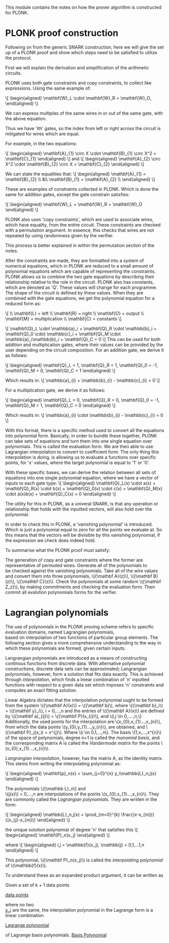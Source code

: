 This module contains the notes on 
how the prover algorithm is 
constructed for PLONK.

PLONK proof construction 
========================

Following on from the generic
SNARK construction, 
here we will give the set up
of a PLONK proof and show 
which steps need to be satisfied
to utilize the protocol.

First we will explain the 
derivation and simplification 
of the arithmetic circuits. 

PLONK uses both gate constraints 
and copy constraints, to collect 
like expressions. Using the same
example of:

\\[
\begin{aligned}
\mathbf{W}\_L 
\cdot 
\mathbf{W}\_R = 
\mathbf{W}\_O,
\end{aligned}
\\]

We can express multiples of the 
same wires in or out of the same 
gate, with the above equation.

Thus we have 'ith' gates, so the 
index from left or right across 
the circuit is mitigated for 
wires which are equal. 

For example, in the two equations:

\\[
\begin{aligned}
\mathbf{A}\_{1} 
\circ 
X 
\cdot 
\mathbf{B}\_{1} 
\circ 
X^2 
= \mathbf{C}\_{1}
\end{aligned}
\\]
and 
\\[
\begin{aligned}
\mathbf{A}\_{2} 
\circ 
X^2 
\cdot 
\mathbf{B}\_{2} 
\circ 
X 
= \mathbf{C}\_{2}
\end{aligned}
\\]

We can state the equalities that: 
\\[
\begin{aligned} 
\mathbf{A}\_{1} = \mathbf{B}\_{2} \\\\
&\\\\
\mathbf{B}\_{1} = \mathbf{A}\_{2} \\\\
\end{aligned}
\\]

These are examples of constraints 
collected in PLONK. Which is done
the same for addition gates, except
the gate constrain satisfies:

\\[
\begin{aligned}
\mathbf{W}\_L + \mathbf{W}\_R = \mathbf{W}\_O
\end{aligned}
\\]

PLONK also uses 'copy
constraints', which are used to 
associate wires, which have 
equality, from the entire circuit.
These constraints are checked 
with a permutation argument. 
In essence, this checks that 
wires are not repeated by using 
randomness given by the verifier. 

This process is better explained in 
within the permutation section of
the notes.

After the constraints
are made, they are formatted into a 
system of numerical equations, 
which in PLONK are reduced to a 
small amount of polynomial 
equations which are capable of 
representing the constraints.
PLONK allows us to combine the
two gate equations by describing 
their relationship relative to 
the role in the circuit.
PLONK also has constants, which
are denoted as 'Q'. These 
values will change for each 
programme. The shape of 
the circuit is defined by
these values. When they are 
combined with the gate 
equations, we get the 
polynomial equation for 
a reduced form as:

\\[
\\\\ \mathbf{L} = left 
\\\\ \mathbf{R} = right 
\\\\ \mathbf{O} = output 
\\\\ \mathbf{M} = multiplication 
\\\\ \mathbf{C} = constants 
\\]

\\[ 
\mathbf{Q}\_L \cdot \mathbb{a}\_i +
\mathbf{Q}\_R \cdot \mathbb{b}\_i +
\mathbf{Q}\_0 \cdot \mathbb{c}\_i +
\mathbf{Q}\_M \cdot \mathbb{a}\_i\mathbb{b}\_i +
\mathbf{Q}\_C = 0
\\]
This can be used for both
addition and multiplication
gates, where their values 
can be provided by the user 
depending on the circuit 
composition. 
For an addition gate, 
we derive it as follows:

\\[
\begin{aligned}
\mathbf{Q}\_L = 1, 
\mathbf{Q}\_R = 1, 
\mathbf{Q}\_0 = -1, 
\mathbf{Q}\_M = 0, 
\mathbf{Q}\_C = 1
\end{aligned}
\\]

Which results in:
\\[ 
\mathbb{a}\_{i} +
\mathbb{b}\_{i} -
\mathbb{c}\_{i} = 0
\\]

For a multiplication gate, 
we derive it as follows:

\\[
\begin{aligned}
\mathbf{Q}\_L = 0, 
\mathbf{Q}\_R = 0, 
\mathbf{Q}\_0 = -1, 
\mathbf{Q}\_M = 1, 
\mathbf{Q}\_C = 0
\end{aligned}
\\]


Which results in:
\\[ 
\mathbb{a}\_{i} 
\cdot
\mathbb{b}\_{i} -
\mathbb{c}\_{i} = 0
\\]

With this format, there is 
a specific method used to 
convert all the equations 
into polynomial form.
Basically, in order to
bundle
these together, PLONK can 
take sets of equations and 
turn them into one single 
equation over polynomials. 
This is called the evaluation 
form. We are then able to 
use Lagrangian interpolation
to convert to coefficient form. 
The only thing this interpolation 
is doing,
is allowing us to evaluate a
functions over specific points,
for 'x' values, where the target
polynomial is equal to '1' or 
'0'.

With these specific bases, we
can derive the relation between 
all sets of equations into one 
single polynomial equation,
where we have a vector of inputs
to each gate type:
\\[
\begin{aligned}
\mathbf{Q}\_L(x) \cdot a(x) +
\mathbf{Q}\_R(x) \cdot b(x) +
\mathbf{Q}\_0(x) \cdot c(x) +
\mathbf{Q}\_M(x) \cdot a(x)b(x) +
\mathbf{Q}\_C(x) =
0
\end{aligned}
\\]

The utility for this in PLONK, 
as a univeral SNARK, is that 
any operation or relationship 
that holds with the inputted 
vectors, will also hold over 
the polynomial.

In order to check this in PLONK, 
a 'vanishing polynomial' is 
introduced. Which is just a 
polynomial equal to zero for
all the points we evaluate at.
So this means that the vectors
will be divisible by this vanishing
polynomial, if the expression we 
check does indeed hold. 

To summarise what the PLONK
proof must satisfy:

The generation of copy and 
gate constraints where the 
former are representative 
of permuted wires. Generate 
all of the polynomials to  
be checked against the 
vanishing polynomials.
Take all of the wire values
and convert them into three
polynomials, \\({\mathbf A}(z)\\), 
\\({\mathbf B}(z)\\), 
\\({\mathbf C}(z)\\). 
Check the polynomials at 
some random \\({\mathbf Z\_z}\\), by making
commitments and checking 
the evaluation form. 
Then commit all evalution 
polynomials forms for the 
verfier. 









Lagrangian polynomials
======================

The use of polynomials in the 
PLONK proving scheme refers
to specific evaluation domains,
named Lagrangian polynomials,  
based on interpolation of two 
functions of particular group
elements. The following section 
gives a more comprehensive
understanding to the way in 
which these polynomials are 
formed, given certain inputs. 


Langrangian polynomials are 
introduced as a means of 
constructing continous 
functions
from discrete data. With alternative 
polynomial constructions, discrete 
data sets can be approximated; 
Langrangian polynomials, 
however, 
form a solution that fits data exactly.
This is achieved through *interpolation*, 
which finds a linear combination of 'n' 
inputted functions with respect to a 
given data set which imposes 'n' 
constraints and computes 
an exact fitting solution. 

Linear Algebra dictates that the interpolation polynomial ought 
to be formed from the system \\({\mathbf A}(x)\\) = 
\\({\mathbf b}\\), 
where \\({\mathbf b}\_i\\) = 
\\({\mathbf y}\_i\\), i = 0,...,n 
and the entries of 
\\({\mathbf A}(x)\\)
are defined by \\({\mathbf a}\_{ij}\\) = 
\\({\mathbf P}(x\_{i})\\),
and \\(i,j \in 0,....,n,\\) 
Additionally, the used points for the 
interpolation are 
\\(x\_{0},x\_{1}...,x\_{n}\\), 
from which the data points
\\(y\_{0},y\_{1}...,y\_{n}\\), are obtained, 
and 
\\({\mathbf P}\_j(x\_i) = x^{j}\\). 
Where \\(i \in 0,1,...,n\\). The basis 
\\(1,x,...,x^{n}\\)
of the space of polynomials, degree n+1 is called the *monomial 
basis*, and the corresponding matrix A is called the *Vandermode
matrix* for the points \\(x\_{0},x\_{1}...,x\_{n}\\). 

*Langrangian interpolation*, however, has the matrix A, as the identity 
matrix. 
This stems from writing the interpolating polynomial as:

\\[
\begin{aligned}
\mathbf{p}\_n(x) = \sum_{j=0}^{n} y_i\mathbb{L}\_n,j(x)
\end{aligned}
\\]




 The polynomials \\({\mathbb L}\_n\\) and  
 \\(j(x)\\) = 0,...,n are interpolations
 of the points \\(x\_{0},x\_{1}...,x\_{n}\\). They are commonly called the 
*Lagrangian polynomials*.
They are wriiten in the form:

\\[
\begin{aligned}
\mathbb{L}\_n,j(x) = 
\prod_{m=0}^{k} 
\frac{(x-x\_{m})}
{(x\_{j}-x\_{m})}
\end{aligned}
\\]

 the unique solution polynomial of degree 'n' that satisfies this 
\\[
\begin{aligned}
\mathbf{P}\_n(x\_j)
\end{aligned}
\\]

where
\\[
\begin{aligned}
i,j = \mathbb{f}(x\_j), \mathbb{j} = 0,1,...1,n
\end{aligned}
\\]

 This polynomial, \\({\mathbf P}\_n(x\_j)\\) 
 is called the *interpolating
 polynomial* of \\(\mathbb{f}(x)\\). 

 To understand these as an expanded product argument, it can be written as

 Given a set of k + 1 data points

[data points](https://wikimedia.org/api/rest_v1/media/math/render/svg/5e4f064b4751bb32d87cc829aca1b2b2f38d4a6d)

where no two  
[x_j](https://wikimedia.org/api/rest_v1/media/math/render/svg/5db47cb3d2f9496205a17a6856c91c1d3d363ccd) are the same, 
the interpolation polynomial in the Lagrange form is a linear combination

[Lagrange polynomial](https://wikimedia.org/api/rest_v1/media/math/render/svg/d07f3378ff7718c345e5d3d4a57d3053190226a0)

of Lagrange basis polynomials.
[Basis Polynomial](https://wikimedia.org/api/rest_v1/media/math/render/svg/6e2c3a2ab16a8723c0446de6a30da839198fb04b)
 
 
